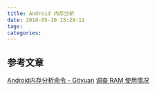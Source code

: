 ```yaml
---
title: Android 内存分析
date: 2018-05-10 15:29:11
tags:
categories:
---
```




## 参考文章
[Android内存分析命令 - Gityuan](http://gityuan.com/2016/01/02/memory-analysis-command/)
[调查 RAM 使用情况](https://developer.android.com/studio/profile/investigate-ram?hl=zh-cn)
